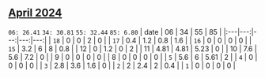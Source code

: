 ## [April 2024](2024-04.csv)

`06: 26.41` `34: 30.81` `55: 32.44` `85: 6.80` 
| date | 06 | 34 | 55 | 85 |
|:---|---:|---:|---:|---:|
| `18` | 0 | 0 | 2 | 0 <tr></tr>|
| `17` | 0.4 | 1.2 | 0.8 | 1.6 <tr></tr>|
| `16` | 0 | 0 | 0 | 0 <tr></tr>|
| `15` | 3.2 | 6 | 8 | 0.8 <tr></tr>|
| 12 | 0 | 1.2 | 0 | 2 <tr></tr>|
| 11 | 4.81 | 4.81 | 5.23 | 0 <tr></tr>|
| 10 | 7.6 | 5.6 | 7.2 | 0 <tr></tr>|
| 9 | 0 | 0 | 0 | 0 <tr></tr>|
| 8 | 0 | 0 | 0 | 0 <tr></tr>|
| `5` | 5.6 | 6 | 5.61 | 2 <tr></tr>|
| `4` | 0 | 0 | 0 | 0 <tr></tr>|
| `3` | 2.8 | 3.6 | 1.6 | 0 <tr></tr>|
| `2` | 2 | 2.4 | 2 | 0.4 <tr></tr>|
| `1` | 0 | 0 | 0 | 0 <tr></tr>|
